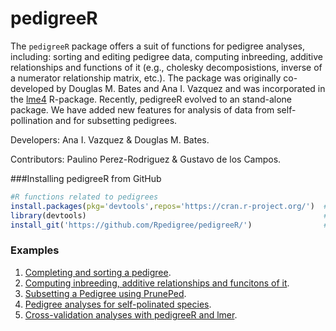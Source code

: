 pedigreeR
=========
The ```pedigreeR``` package offers a suit of functions for pedigree analyses, including: sorting and editing pedigree data, computing inbreeding, additive relationships and functions of it (e.g., cholesky decomposistions, inverse of a numerator relationship matrix, etc.). The package was originally co-developed by Douglas M. Bates and Ana I. Vazquez and was incorporated in the [lme4](https://cran.r-project.org/web/packages/lme4/index.html) R-package. Recently, pedigreeR evolved to an stand-alone package. We have added new features for analysis of data from self-pollination and for subsetting pedigrees.

Developers: Ana I. Vazquez & Douglas M. Bates.

Contributors: Paulino Perez-Rodriguez & Gustavo de los Campos.


###Installing pedigreeR from GitHub

```R
#R functions related to pedigrees
install.packages(pkg='devtools',repos='https://cran.r-project.org/')  #1# install devtools
library(devtools)                                                     #2# load the library
install_git('https://github.com/Rpedigree/pedigreeR/')                #3# install pedigreeR from GitHub
```
### Examples
 
  1. [Completing and sorting a pedigree](https://github.com/Rpedigree/pedigreeR/blob/master/inst/examples/example1.md).
  2. [Computing inbreeding, additive relationships and funcitons of it](https://github.com/Rpedigree/pedigreeR/blob/master/inst/examples/example2.md).
  3. [Subsetting a Pedigree using PrunePed](https://github.com/Rpedigree/pedigreeR/blob/master/inst/examples/example3.md).
  4. [Pedigree analyses for self-polinated species](https://github.com/Rpedigree/pedigreeR/blob/master/inst/examples/example4.md).
  5. [Cross-validation analyses with pedigreeR and lmer](https://github.com/Rpedigree/pedigreeR/blob/master/inst/examples/example5.md).


